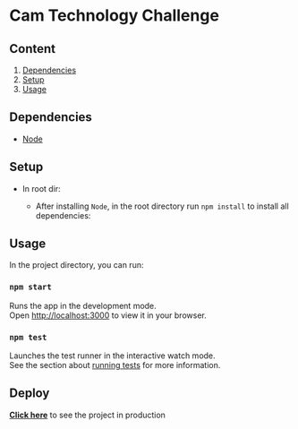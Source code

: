 # Cam Technology Challenge

## Content

1. [Dependencies](#dependencies)
2. [Setup](#setup)
3. [Usage](#usage)

## Dependencies

- [Node](https://nodejs.org/en)

## Setup

- In root dir:

    - After installing `Node`, in the root directory run `npm install` to install all dependencies:


## Usage
In the project directory, you can run:

### `npm start`

Runs the app in the development mode.\
Open [http://localhost:3000](http://localhost:3000) to view it in your browser.

### `npm test`

Launches the test runner in the interactive watch mode.\
See the section about [running tests](https://facebook.github.io/create-react-app/docs/running-tests) for more information.

## Deploy
[**Click here**](http://localhost:3000/) to see the project in production